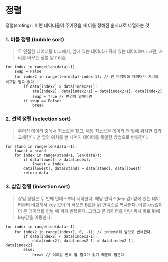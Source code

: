 # 정렬

정렬(sroting) : 어떤 데이터들이 주어졌을 때 이를 정해진 순서대로 나열하는 것

### 1. 버블 정렬 (bubble sort)

> 두 인접한 데이터를 비교해서, 앞에 있는 데이터가 뒤에 있는 데이터보다 크면, 자리를 바꾸는 정렬 알고리즘

```
for index in range(len(data)-1):
	swap = False
	for index2 in range(len(data)-index-1): // 맨 마지막에 데이터가 가니까 비교할 필요 없다.
		if data[index2] > data[index2+1]:
			ata[index2], data[index2+1] = data[index2+1], data[index2]
			swap = True // 변경이 일어나면
		if swap == False:
			break
```



### 2. 선택 정렬 (selection sort)

> 주어진 데이터 중에서 최소값을 찾고, 해당 최소값을 데이터 맨 앞에 위치한 값과 교체한다.
> 맨 앞의 위치를 뺀 나머지 데이터를 동일한 방법으로 반복한다.

```
for stand in range(len(data)-1):
	lowest = stand
	for index in range(stand+1, len(data)):
		if data[lowest] > data[index]:
			lowest = index
		data[lowest], data[stand] = data[stand], data[lowest]
		return data
```



### 3. 삽임 정렬 (insertion sort)

> 삽입 정렬은 두 번째 인데스부터 시작한다. 해당 인덱스(key 값) 앞에 있는 데이터부터 비교해서
> key 값이 더 작으면 B값을 뒤 인덱스로 복사한다. 이를 key값이 더 큰 데이터를 만날 때 까지 반복한다. 그리고 큰 데이터를 만난 위치 바로 뒤에 key값을 이동한다.

```
for index in range(len(data)-1):
	for index2 in range(index+1, 0, -1): // index부터 앞으로 반복한다.
		if data[index2] < data[index2-1]:
			data[index2], data[index2-1] = data[index2-1], data[index2]
		else:
			break // 더이상 반복 할 필요가 없기 때문에 멈춘다.	
```